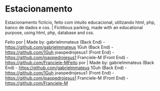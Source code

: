 # Estacionamento
Estacionamento ficticio, feito com intuito educacional, utilizando html, php, banco de dados e css. | Fictitious parking, made with an educational purpose, using html, php, database and css.

Feito por | Made by: gabrielmmateus (Back End) - https://github.com/gabrielmmateus 1Guh (Back End) - https://github.com/1Guh joaopedrojesus1 (Front End) - https://github.com/joaopedrojesus1 Franciele-M (Front End) - https://github.com/Franciele-MFeito por | Made by: gabrielmmateus (Back End) - https://github.com/gabrielmmateus 1Guh (Back End) - https://github.com/1Guh joaopedrojesus1 (Front End) - https://github.com/joaopedrojesus1 Franciele-M (Front End) - https://github.com/Franciele-M
